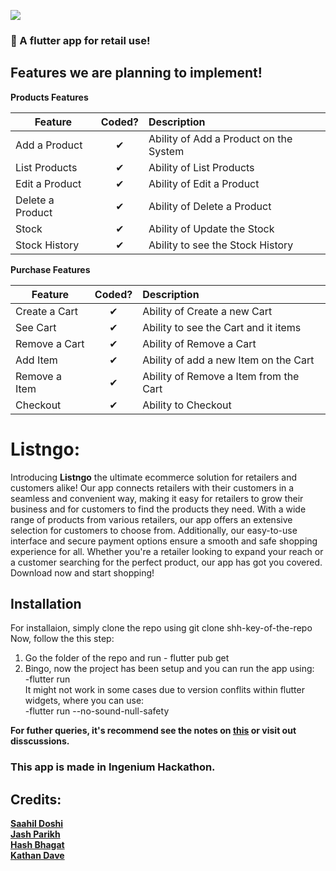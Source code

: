 ![](https://pixabay.com/vectors/shopping-cart-caddy-shopping-trolley-304843/)
### :handbag: A flutter app for retail use!

## Features we are planning to implement!

<b>Products Features</b>

| Feature  |  Coded?       | Description  |
|----------|:-------------:|:-------------|
| Add a Product | &#10004; | Ability of Add a Product on the System |
| List Products | &#10004; | Ability of List Products |
| Edit a Product | &#10004; | Ability of Edit a Product |
| Delete a Product | &#10004; | Ability of Delete a Product |
| Stock | &#10004; | Ability of Update the Stock |
| Stock History | &#10004; | Ability to see the Stock History |

<b>Purchase Features</b>

| Feature  |  Coded?       | Description  |
|----------|:-------------:|:-------------|
| Create a Cart | &#10004; | Ability of Create a new Cart |
| See Cart | &#10004; | Ability to see the Cart and it items |
| Remove a Cart | &#10004; | Ability of Remove a Cart |
| Add Item | &#10004; | Ability of add a new Item on the Cart |
| Remove a Item | &#10004; | Ability of Remove a Item from the Cart |
| Checkout | &#10004; | Ability to Checkout |

# Listngo:
Introducing **Listngo** the ultimate ecommerce solution for retailers and customers alike! Our app connects retailers with their customers in a seamless and convenient way, making it easy for retailers to grow their business and for customers to find the products they need. With a wide range of products from various retailers, our app offers an extensive selection for customers to choose from. Additionally, our easy-to-use interface and secure payment options ensure a smooth and safe shopping experience for all. Whether you're a retailer looking to expand your reach or a customer searching for the perfect product, our app has got you covered. Download now and start shopping!


## Installation

For installaion, simply clone the repo using 
git clone shh-key-of-the-repo
Now, follow the this step:
1) Go the folder of the repo and run - flutter pub get
2) Bingo, now the project has been setup and you can run the app using:<br />
-flutter run <br />
It might not work in some cases due to version conflits within flutter widgets, where you can use: <br />
-flutter run --no-sound-null-safety <br />


**For futher queries, it's recommend see the notes on [this](https://docs.flutter.dev/) or visit out disscussions.**

### This app is made in Ingenium Hackathon.
## Credits:
**[Saahil Doshi](https://github.com/Legit-Ox)**<br />
**[Jash Parikh](https://github.com/Jash7447)**<br />
**[Hash Bhagat](https://github.com/BhagatHarsh)**<br />
**[Kathan Dave](https://github.com/KathanrDave)**<br />
